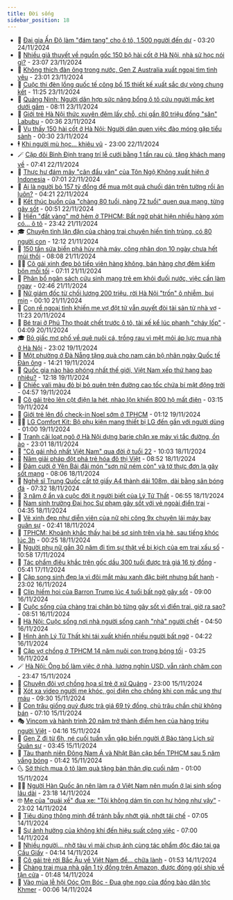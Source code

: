 ```yaml
---
title: Đời sống
sidebar_position: 18
---
```


<!-- dantri-doi-song:START -->
- 🥳 [Đại gia Ấn Độ làm &quot;đám tang&quot; cho ô tô, 1.500 người đến dự](https://dantri.com.vn/doi-song/dai-gia-an-do-lam-dam-tang-cho-o-to-1500-nguoi-den-du-20241111151259304.htm) - 03:20 24/11/2024
- 🌁 [Nhiều giả thuyết về nguồn gốc 150 bộ hài cốt ở Hà Nội, nhà sử học nói gì?](https://dantri.com.vn/doi-song/nhieu-gia-thuyet-ve-nguon-goc-150-bo-hai-cot-o-ha-noi-nha-su-hoc-noi-gi-20241123161617637.htm) - 23:07 23/11/2024
- 👀 [Không thích đàn ông trong nước, Gen Z Australia xuất ngoại tìm tình yêu](https://dantri.com.vn/doi-song/khong-thich-dan-ong-trong-nuoc-gen-z-australia-xuat-ngoai-tim-tinh-yeu-20241122150623379.htm) - 23:01 23/11/2024
- 🐻 [Cuộc thi đèn lồng quốc tế công bố 15 thiết kế xuất sắc dự vòng chung kết](https://dantri.com.vn/doi-song/cuoc-thi-den-long-quoc-te-cong-bo-15-thiet-ke-xuat-sac-du-vong-chung-ket-20241123182438807.htm) - 11:25 23/11/2024
- 🦅 [Quảng Ninh: Người dân hợp sức nâng bổng ô tô cứu người mắc kẹt dưới gầm](https://dantri.com.vn/doi-song/quang-ninh-nguoi-dan-hop-suc-nang-bong-o-to-cuu-nguoi-mac-ket-duoi-gam-20241123120858498.htm) - 08:11 23/11/2024
- 🦩 [Giới trẻ Hà Nội thức xuyên đêm lấy chỗ, chi gần 80 triệu đồng &quot;săn&quot; Labubu](https://dantri.com.vn/doi-song/gioi-tre-ha-noi-thuc-xuyen-dem-lay-cho-chi-gan-80-trieu-dong-san-labubu-20241121100605038.htm) - 00:36 23/11/2024
- 🦏 [Vụ thấy 150 hài cốt ở Hà Nội: Người dân quen việc đào móng gặp tiểu sành](https://dantri.com.vn/doi-song/vu-thay-150-hai-cot-o-ha-noi-nguoi-dan-quen-viec-dao-mong-gap-tieu-sanh-20241123030343656.htm) - 00:30 23/11/2024
- 🕴 [Khi người mù học... khiêu vũ](https://dantri.com.vn/doi-song/khi-nguoi-mu-hoc-khieu-vu-20240802225332343.htm) - 23:00 22/11/2024
- 🪄 [Cặp đôi Bình Định trang trí lễ cưới bằng 1 tấn rau củ, tặng khách mang về](https://dantri.com.vn/doi-song/cap-doi-binh-dinh-trang-tri-le-cuoi-bang-1-tan-rau-cu-tang-khach-mang-ve-20241122141112869.htm) - 07:41 22/11/2024
- 🚦 [Thực hư đám mây &quot;cân đẩu vân&quot; của Tôn Ngộ Không xuất hiện ở Indonesia](https://dantri.com.vn/doi-song/thuc-hu-dam-may-can-dau-van-cua-ton-ngo-khong-xuat-hien-o-indonesia-20241122114738074.htm) - 07:01 22/11/2024
- 🤔 [Ai là người bỏ 157 tỷ đồng để mua một quả chuối dán trên tường rồi ăn luôn?](https://dantri.com.vn/doi-song/ai-la-nguoi-bo-157-ty-dong-de-mua-mot-qua-chuoi-dan-tren-tuong-roi-an-luon-20241122103136387.htm) - 04:21 22/11/2024
- 🚦 [Kết thúc buồn của &quot;chàng 80 tuổi, nàng 72 tuổi&quot; quen qua mạng, từng gây sốt](https://dantri.com.vn/doi-song/ket-thuc-buon-cua-chang-80-tuoi-nang-72-tuoi-quen-qua-mang-tung-gay-sot-20241121223738224.htm) - 00:51 22/11/2024
- 🐎 [Hiến &quot;đất vàng&quot; mở hẻm ở TPHCM: Bất ngờ phát hiện nhiều hàng xóm có... ô tô](https://dantri.com.vn/doi-song/hien-dat-vang-mo-hem-o-tphcm-bat-ngo-phat-hien-nhieu-hang-xom-co-o-to-20241122011018271.htm) - 23:42 21/11/2024
- 🎓 [Chuyện tình lận đận của chàng trai chuyên hiến tinh trùng, có 80 người con](https://dantri.com.vn/doi-song/chuyen-tinh-lan-dan-cua-chang-trai-chuyen-hien-tinh-trung-co-80-nguoi-con-20241121184815002.htm) - 12:12 21/11/2024
- 🐘 [150 tấn sứa biển phá hủy nhà máy, công nhân dọn 10 ngày chưa hết mùi thối](https://dantri.com.vn/doi-song/150-tan-sua-bien-pha-huy-nha-may-cong-nhan-don-10-ngay-chua-het-mui-thoi-20241121143732880.htm) - 08:08 21/11/2024
- 🧑‍🏫 [Cô gái xinh đẹp bỏ tiếp viên hàng không, bán hàng chợ đêm kiếm bộn mỗi tối](https://dantri.com.vn/doi-song/co-gai-xinh-dep-bo-tiep-vien-hang-khong-ban-hang-cho-dem-kiem-bon-moi-toi-20241120190430430.htm) - 07:11 21/11/2024
- 🦒 [Phân bổ ngân sách cứu sinh mạng trẻ em khỏi đuối nước, việc cần làm ngay](https://dantri.com.vn/doi-song/phan-bo-ngan-sach-cuu-sinh-mang-tre-em-khoi-duoi-nuoc-viec-can-lam-ngay-20241121064259998.htm) - 02:46 21/11/2024
- 🧰 [Nữ giám đốc từ chối lương 200 triệu, rời Hà Nội &quot;trốn&quot; ô nhiễm, bụi mịn](https://dantri.com.vn/doi-song/nu-giam-doc-tu-choi-luong-200-trieu-roi-ha-noi-tron-o-nhiem-bui-min-20241120220638514.htm) - 00:10 21/11/2024
- 🧐 [Con rể ngoại tình khiến mẹ vợ đột tử vẫn quyết đòi tài sản từ nhà vợ](https://dantri.com.vn/doi-song/con-re-ngoai-tinh-khien-me-vo-dot-tu-van-quyet-doi-tai-san-tu-nha-vo-20241120161220526.htm) - 11:23 20/11/2024
- 🌮 [Bé trai ở Phú Thọ thoát chết trước ô tô, tài xế kể lúc phanh &quot;cháy lốp&quot;](https://dantri.com.vn/doi-song/be-trai-o-phu-tho-thoat-chet-truoc-o-to-tai-xe-ke-luc-phanh-chay-lop-20241120105516748.htm) - 04:09 20/11/2024
- 🎓 [Bỏ giấc mơ phố về quê nuôi cá, trồng rau vì mệt mỏi áp lực mua nhà ở Hà Nội](https://dantri.com.vn/doi-song/bo-giac-mo-pho-ve-que-nuoi-ca-trong-rau-vi-met-moi-ap-luc-mua-nha-o-ha-noi-20241115125341379.htm) - 23:02 19/11/2024
- 🚀 [Một phường ở Đà Nẵng tặng quà cho nam cán bộ nhân ngày Quốc tế Đàn ông](https://dantri.com.vn/doi-song/mot-phuong-o-da-nang-tang-qua-cho-nam-can-bo-nhan-ngay-quoc-te-dan-ong-20241119160033665.htm) - 14:21 19/11/2024
- 🤖 [Quốc gia nào hào phóng nhất thế giới, Việt Nam xếp thứ hạng bao nhiêu?](https://dantri.com.vn/doi-song/quoc-gia-nao-hao-phong-nhat-the-gioi-viet-nam-xep-thu-hang-bao-nhieu-20241119173806810.htm) - 12:18 19/11/2024
- 🤩 [Chiếc vali màu đỏ bị bỏ quên trên đường cao tốc chứa bí mật động trời](https://dantri.com.vn/doi-song/chiec-vali-mau-do-bi-bo-quen-tren-duong-cao-toc-chua-bi-mat-dong-troi-20241119114451315.htm) - 04:57 19/11/2024
- 👹 [Cô gái trèo lên cột điện la hét, nhào lộn khiến 800 hộ mất điện](https://dantri.com.vn/doi-song/co-gai-treo-len-cot-dien-la-het-nhao-lon-khien-800-ho-mat-dien-20241119092409865.htm) - 03:15 19/11/2024
- 🦩 [Giới trẻ lên đồ check-in Noel sớm ở TPHCM](https://dantri.com.vn/doi-song/gioi-tre-len-do-check-in-noel-som-o-tphcm-20241116014512184.htm) - 01:12 19/11/2024
- 🧑‍🏫 [LG Comfort Kit: Bộ phụ kiện mang thiết bị LG đến gần với người dùng](https://dantri.com.vn/doi-song/lg-comfort-kit-bo-phu-kien-mang-thiet-bi-lg-den-gan-voi-nguoi-dung-20241118221844575.htm) - 01:00 19/11/2024
- 🌈 [Tranh cãi loạt ngõ ở Hà Nội dựng barie chặn xe máy vì tắc đường, ồn ào](https://dantri.com.vn/doi-song/tranh-cai-loat-ngo-o-ha-noi-dung-barie-chan-xe-may-vi-tac-duong-on-ao-20241118162220275.htm) - 23:01 18/11/2024
- 💃 [&quot;Cô gái nhỏ nhất Việt Nam&quot; qua đời ở tuổi 22](https://dantri.com.vn/doi-song/co-gai-nho-nhat-viet-nam-qua-doi-o-tuoi-22-20241118151113452.htm) - 10:03 18/11/2024
- 💂 [Năm giải pháp đột phá trẻ hóa đô thị Việt](https://dantri.com.vn/doi-song/nam-giai-phap-dot-pha-tre-hoa-do-thi-viet-20241116165523224.htm) - 08:52 18/11/2024
- 🦏 [Đám cưới ở Yên Bái đãi món &quot;sơn nữ ném còn&quot; và tờ thực đơn lạ gây sốt mạng](https://dantri.com.vn/doi-song/dam-cuoi-o-yen-bai-dai-mon-son-nu-nem-con-va-to-thuc-don-la-gay-sot-mang-20241118144240956.htm) - 08:06 18/11/2024
- 🤡 [Nghệ sĩ Trung Quốc cắt tờ giấy A4 thành dải 108m, dài bằng sân bóng đá](https://dantri.com.vn/doi-song/nghe-si-trung-quoc-cat-to-giay-a4-thanh-dai-108m-dai-bang-san-bong-da-20241117020500073.htm) - 07:32 18/11/2024
- 🫶 [3 năm ở ẩn và cuộc đời ít người biết của Lý Tử Thất](https://dantri.com.vn/doi-song/3-nam-o-an-va-cuoc-doi-it-nguoi-biet-cua-ly-tu-that-20241118121614756.htm) - 06:55 18/11/2024
- 💪 [Nam sinh trường Đại học Sư phạm gây sốt với vẻ ngoài điển trai](https://dantri.com.vn/doi-song/nam-sinh-truong-dai-hoc-su-pham-gay-sot-voi-ve-ngoai-dien-trai-20241111164010822.htm) - 04:35 18/11/2024
- 🦅 [Vẻ xinh đẹp như diễn viên của nữ phi công 9x chuyên lái máy bay quân sự](https://dantri.com.vn/doi-song/ve-xinh-dep-nhu-dien-vien-cua-nu-phi-cong-9x-chuyen-lai-may-bay-quan-su-20241118090326571.htm) - 02:41 18/11/2024
- 🧠 [TPHCM: Khoảnh khắc thấy hai bé sơ sinh trên vỉa hè, sau tiếng khóc lúc 3h](https://dantri.com.vn/doi-song/tphcm-khoanh-khac-thay-hai-be-so-sinh-tren-via-he-sau-tieng-khoc-luc-3h-20241117142455958.htm) - 00:25 18/11/2024
- 🦅 [Người phụ nữ gần 30 năm đi tìm sự thật về bi kịch của em trai xấu số](https://dantri.com.vn/doi-song/nguoi-phu-nu-gan-30-nam-di-tim-su-that-ve-bi-kich-cua-em-trai-xau-so-20241117140409265.htm) - 10:58 17/11/2024
- 💪 [Tác phẩm điêu khắc trên gốc dầu 300 tuổi được trả giá 16 tỷ đồng](https://dantri.com.vn/doi-song/tac-pham-dieu-khac-tren-goc-dau-300-tuoi-duoc-tra-gia-16-ty-dong-20241117093629097.htm) - 05:41 17/11/2024
- 🧐 [Cặp song sinh đẹp lạ vì đôi mắt màu xanh đặc biệt nhưng bất hạnh](https://dantri.com.vn/doi-song/cap-song-sinh-dep-la-vi-doi-mat-mau-xanh-dac-biet-nhung-bat-hanh-20241116164500060.htm) - 23:02 16/11/2024
- 👀 [Clip hiếm hoi của Barron Trump lúc 4 tuổi bất ngờ gây sốt](https://dantri.com.vn/doi-song/clip-hiem-hoi-cua-barron-trump-luc-4-tuoi-bat-ngo-gay-sot-20241116113603909.htm) - 09:00 16/11/2024
- 🎉 [Cuộc sống của chàng trai chăn bò từng gây sốt vì điển trai, giờ ra sao?](https://dantri.com.vn/doi-song/cuoc-song-cua-chang-trai-chan-bo-tung-gay-sot-vi-dien-trai-gio-ra-sao-20241116150919735.htm) - 08:51 16/11/2024
- 💂 [Hà Nội: Cuộc sống nơi nhà người sống cạnh &quot;nhà&quot; người chết](https://dantri.com.vn/doi-song/ha-noi-cuoc-song-noi-nha-nguoi-song-canh-nha-nguoi-chet-20241114215915861.htm) - 04:50 16/11/2024
- 🚀 [Hình ảnh Lý Tử Thất khi tái xuất khiến nhiều người bất ngờ](https://dantri.com.vn/doi-song/hinh-anh-ly-tu-that-khi-tai-xuat-khien-nhieu-nguoi-bat-ngo-20241116105851564.htm) - 04:22 16/11/2024
- 👹 [Cặp vợ chồng ở TPHCM 14 năm nuôi con trong bóng tối](https://dantri.com.vn/doi-song/cap-vo-chong-o-tphcm-14-nam-nuoi-con-trong-bong-toi-20241116022442211.htm) - 03:25 16/11/2024
- 🪄 [Hà Nội: Ông bố làm việc ở nhà, lương nghìn USD, vẫn rảnh chăm con](https://dantri.com.vn/doi-song/ha-noi-ong-bo-lam-viec-o-nha-luong-nghin-usd-van-ranh-cham-con-20241115152446463.htm) - 23:47 15/11/2024
- 🌁 [Chuyện đôi vợ chồng họa sĩ trẻ ở xứ Quảng](https://dantri.com.vn/doi-song/chuyen-doi-vo-chong-hoa-si-tre-o-xu-quang-20241116011902077.htm) - 23:00 15/11/2024
- 🌋 [Xót xa video người mẹ khóc, gọi điện cho chồng khi con mắc ung thư máu](https://dantri.com.vn/doi-song/xot-xa-video-nguoi-me-khoc-goi-dien-cho-chong-khi-con-mac-ung-thu-mau-20241115133345474.htm) - 09:30 15/11/2024
- 🦆 [Con trâu giống quý được trả giá 69 tỷ đồng, chủ trâu chần chừ không bán](https://dantri.com.vn/doi-song/con-trau-giong-quy-duoc-tra-gia-69-ty-dong-chu-trau-chan-chu-khong-ban-20241115121853517.htm) - 07:10 15/11/2024
- 🎭 [Vincom và hành trình 20 năm trở thành điểm hẹn của hàng triệu người Việt](https://dantri.com.vn/doi-song/vincom-va-hanh-trinh-20-nam-tro-thanh-diem-hen-cua-hang-trieu-nguoi-viet-20241115105158419.htm) - 04:16 15/11/2024
- 🤡 [Gen Z đi từ 6h, né cuối tuần vẫn gặp biển người ở Bảo tàng Lịch sử Quân sự](https://dantri.com.vn/doi-song/gen-z-di-tu-6h-ne-cuoi-tuan-van-gap-bien-nguoi-o-bao-tang-lich-su-quan-su-20241112121917602.htm) - 03:45 15/11/2024
- 🦩 [Tàu thanh niên Đông Nam Á và Nhật Bản cập bến TPHCM sau 5 năm vắng bóng](https://dantri.com.vn/doi-song/tau-thanh-nien-dong-nam-a-va-nhat-ban-cap-ben-tphcm-sau-5-nam-vang-bong-20241114224704401.htm) - 01:42 15/11/2024
- 🌜 [Sở thích mua ô tô làm quà tặng bản thân dịp cuối năm](https://dantri.com.vn/doi-song/so-thich-mua-o-to-lam-qua-tang-ban-than-dip-cuoi-nam-20241113114246099.htm) - 01:00 15/11/2024
- 🧑‍🏫 [Người Hàn Quốc ăn nên làm ra ở Việt Nam nên muốn ở lại sinh sống lâu dài](https://dantri.com.vn/doi-song/nguoi-han-quoc-an-nen-lam-ra-o-viet-nam-nen-muon-o-lai-sinh-song-lau-dai-20241114153135214.htm) - 23:18 14/11/2024
- 🤓 [Mẹ của &quot;quái xế&quot; đua xe: &quot;Tôi không dám tin con hư hỏng như vậy&quot;](https://dantri.com.vn/doi-song/me-cua-quai-xe-dua-xe-toi-khong-dam-tin-con-hu-hong-nhu-vay-20241107113633413.htm) - 23:02 14/11/2024
- 🤗 [Tiêu dùng thông minh để tránh bẫy nhớt giả, nhớt tái chế](https://dantri.com.vn/doi-song/tieu-dung-thong-minh-de-tranh-bay-nhot-gia-nhot-tai-che-20241114135953755.htm) - 07:05 14/11/2024
- 🦒 [Sự ảnh hưởng của không khí đến hiệu suất công việc](https://dantri.com.vn/doi-song/su-anh-huong-cua-khong-khi-den-hieu-suat-cong-viec-20241114124734564.htm) - 07:00 14/11/2024
- 💂 [Nhiều người… nhỡ tàu vì mải chụp ảnh cùng tác phẩm độc đáo tại ga Cầu Giấy](https://dantri.com.vn/doi-song/nhieu-nguoi-nho-tau-vi-mai-chup-anh-cung-tac-pham-doc-dao-tai-ga-cau-giay-20241114091615611.htm) - 04:14 14/11/2024
- 🚀 [Cô gái trẻ rời Bắc Âu về Việt Nam để... chữa lành](https://dantri.com.vn/doi-song/co-gai-tre-roi-bac-au-ve-viet-nam-de-chua-lanh-20241108225739003.htm) - 01:53 14/11/2024
- 🐲 [Chàng trai mua nhà gần 1 tỷ đồng trên Amazon, được đóng gói ship về tận cửa](https://dantri.com.vn/doi-song/chang-trai-mua-nha-gan-1-ty-dong-tren-amazon-duoc-dong-goi-ship-ve-tan-cua-20241113131625587.htm) - 01:48 14/11/2024
- 🎡 [Vào mùa lễ hội Oóc Om Bóc - Đua ghe ngo của đồng bào dân tộc Khmer](https://dantri.com.vn/doi-song/vao-mua-le-hoi-ooc-om-boc-dua-ghe-ngo-cua-dong-bao-dan-toc-khmer-20241114012040896.htm) - 00:06 14/11/2024<!-- dantri-doi-song:END -->
